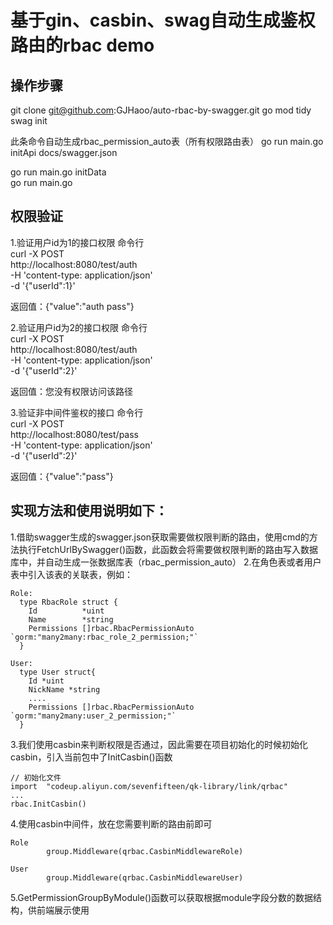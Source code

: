 # 基于gin、casbin、swag自动生成鉴权路由的rbac demo
## 操作步骤
  git clone git@github.com:GJHaoo/auto-rbac-by-swagger.git 
  go mod tidy 
  swag init

  此条命令自动生成rbac_permission_auto表（所有权限路由表） 
  go run main.go initApi docs/swagger.json
  
  go run main.go initData  
  go run main.go  

## 权限验证
1.验证用户id为1的接口权限 
  命令行 \
    curl -X POST \
    http://localhost:8080/test/auth \
    -H 'content-type: application/json' \
    -d '{"userId":1}'

  返回值：{"value":"auth pass"}

2.验证用户id为2的接口权限 
  命令行 \
    curl -X POST \
    http://localhost:8080/test/auth \
    -H 'content-type: application/json' \
    -d '{"userId":2}'

  返回值：您没有权限访问该路径

3.验证非中间件鉴权的接口 
  命令行 \
  curl -X POST \
    http://localhost:8080/test/pass \
    -H 'content-type: application/json' \
    -d '{"userId":2}'

  返回值：{"value":"pass"}
  



## 实现方法和使用说明如下：
  1.借助swagger生成的swagger.json获取需要做权限判断的路由，使用cmd的方法执行FetchUrlBySwagger()函数，此函数会将需要做权限判断的路由写入数据库中，并自动生成一张数据库表（rbac_permission_auto）
  2.在角色表或者用户表中引入该表的关联表，例如：

    Role:
      type RbacRole struct {
        Id          *uint
        Name        *string                  
        Permissions []rbac.RbacPermissionAuto `gorm:"many2many:rbac_role_2_permission;"`
      }

    User:
      type User struct{
        Id *uint
        NickName *string
        ....
        Permissions []rbac.RbacPermissionAuto `gorm:"many2many:user_2_permission;"`
      }

  3.我们使用casbin来判断权限是否通过，因此需要在项目初始化的时候初始化casbin，引入当前包中了InitCasbin()函数
  
    // 初始化文件
    import	"codeup.aliyun.com/sevenfifteen/qk-library/link/qrbac"
    ...
    rbac.InitCasbin()
    

  4.使用casbin中间件，放在您需要判断的路由前即可

    Role
			group.Middleware(qrbac.CasbinMiddlewareRole)

    User
			group.Middleware(qrbac.CasbinMiddlewareUser)
    
  5.GetPermissionGroupByModule()函数可以获取根据module字段分数的数据结构，供前端展示使用

